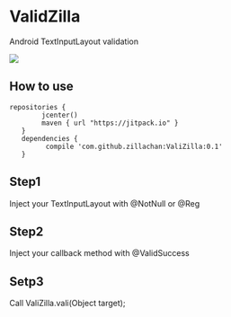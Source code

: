 # ValidZilla
Android TextInputLayout validation

[![](https://jitpack.io/v/zillachan/ValidZilla.svg)](https://jitpack.io/#zillachan/ValidZilla)
## How to use

```
repositories {
        jcenter()
        maven { url "https://jitpack.io" }
   }
   dependencies {
         compile 'com.github.zillachan:ValiZilla:0.1'
   }
```

## Step1
Inject your TextInputLayout with @NotNull or @Reg

## Step2
Inject your callback method with @ValidSuccess

## Setp3

Call ValiZilla.vali(Object target);